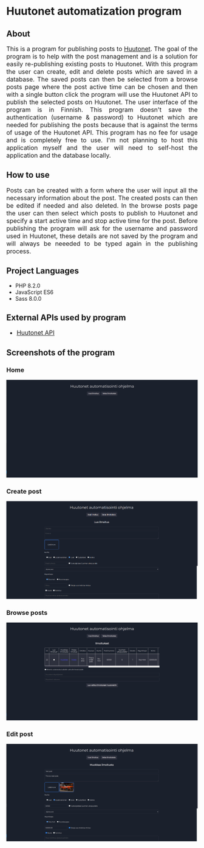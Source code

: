 <h1>Huutonet automatization program</h1>
<h2>About</h2>
<p style='font-size: 16px; text-align: justify; text-justify: inter-word;'>
  This is a program for publishing posts to <a href='https://huuto.net'>Huutonet</a>.
  The goal of the program is to help with the post management and is a solution
  for easily re-publishing existing posts to Huutonet.
  With this program the user can create, edit and delete posts which are saved
  in a database.
  The saved posts can then be selected from a browse posts page where the post
  active time can be chosen and then with a single button click the program will
  use the Huutonet API to publish the selected posts on Huutonet.
  The user interface of the program is in Finnish.
  This program doesn't save the authentication (username & password) to Huutonet
  which are needed for publishing the posts because that is against the terms of
  usage of the Huutonet API.
  This program has no fee for usage and is completely free to use.
  I'm not planning to host this application myself and the user will need to
  self-host the application and the database locally.
</p>
<h2>How to use</h2>
<p style='font-size: 16px; text-align: justify; text-justify: inter-word;'>
  Posts can be created with a form where the user will input all the necessary
  information about the post.
  The created posts can then be edited if needed and also deleted.
  In the browse posts page the user can then select which posts to publish to
  Huutonet and specify a start active time and stop active time for the post.
  Before publishing the program will ask for the username and password used in
  Huutonet, these details are not saved by the program and will always be neeeded
  to be typed again in the publishing process.
</p>
<h2>Project Languages</h2>
<ul style='font-size 16px;'>
  <li>PHP 8.2.0</li>
  <li>JavaScript ES6</li>
  <li>Sass 8.0.0</li>
</ul>
<h2>External APIs used by program</h2>
<ul style='font-size: 16px;'>
  <li><a href='https://dev.huuto.net/index.html'>Huutonet API</a></li>
</ul>
<h2>Screenshots of the program</h2>
<h3>Home</h3>

![Home](README_assets/home.png)

<h3>Create post</h3>

![Create post](README_assets/create.png)

<h3>Browse posts</h3>

![Browse posts](README_assets/browse.png)

<h3>Edit post</h3>

![Edit post](README_assets/edit.png)
